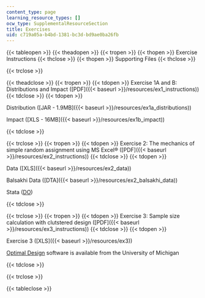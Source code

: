 ```yaml
---
content_type: page
learning_resource_types: []
ocw_type: SupplementalResourceSection
title: Exercises
uid: c719a05a-b4bd-1381-bc3d-bd9ae0ba26fb
---
```


{{< tableopen >}}
{{< theadopen >}}
{{< tropen >}}
{{< thopen >}}
Exercise Instructions
{{< thclose >}}
{{< thopen >}}
Supporting Files
{{< thclose >}}

{{< trclose >}}

{{< theadclose >}}
{{< tropen >}}
{{< tdopen >}}
Exercise 1A and B: Distributions and Impact ([PDF]({{< baseurl >}}/resources/ex1_instructions))
{{< tdclose >}}
{{< tdopen >}}


Distribution ([JAR - 1.9MB]({{< baseurl >}}/resources/ex1a_distributions))

Impact ([XLS - 16MB]({{< baseurl >}}/resources/ex1b_impact))


{{< tdclose >}}

{{< trclose >}}
{{< tropen >}}
{{< tdopen >}}
Exercise 2: The mechanics of simple random assignment using MS Excel® ([PDF]({{< baseurl >}}/resources/ex2_instructions))
{{< tdclose >}}
{{< tdopen >}}


Data ([XLS]({{< baseurl >}}/resources/ex2_data))

Balsakhi Data ([DTA]({{< baseurl >}}/resources/ex2_balsakhi_data))

Stata ([DO](./resolveuid/f1947482ba33fb6f763de283cee3a0f9))


{{< tdclose >}}

{{< trclose >}}
{{< tropen >}}
{{< tdopen >}}
Exercise 3: Sample size calculation with clutstered design ([PDF]({{< baseurl >}}/resources/ex3_instructions))
{{< tdclose >}}
{{< tdopen >}}


Exercise 3 ([XLS]({{< baseurl >}}/resources/ex3))

[Optimal Design](https://sites.google.com/site/optimaldesignsoftware/home) software is available from the University of Michigan


{{< tdclose >}}

{{< trclose >}}

{{< tableclose >}}